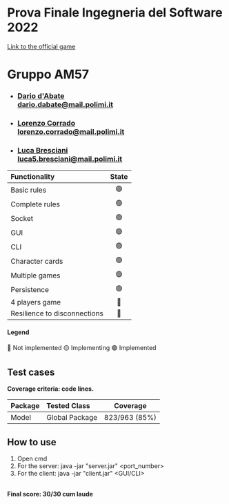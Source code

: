 # Prova Finale Ingegneria del Software 2022
[Link to the official game](https://craniointernational.com/products/eriantys/)
# Gruppo AM57
- ### [Dario d'Abate](https://github.com/DariodAbate)<br/>dario.dabate@mail.polimi.it
- ### [Lorenzo Corrado](https://github.com/Lerrylore)<br/>lorenzo.corrado@mail.polimi.it 
- ### [Luca Bresciani](https://github.com/BrescianiLuca)<br/>luca5.bresciani@mail.polimi.it

| Functionality                | State |
|:-----------------------------|:-----:|
| Basic rules                  |  🟢   |
| Complete rules               |  🟢   |
| Socket                       |  🟢   |
| GUI                          |  🟢   |
| CLI                          |  🟢   |
| Character cards              |  🟢   |
| Multiple games               |  🟢   |
| Persistence                  |  🟢   |
| 4 players game               |  🔴   |
| Resilience to disconnections |  🔴   |

#### Legend
🔴 Not implemented
🟡 Implementing
🟢 Implemented

## Test cases

**Coverage criteria: code lines.**

| Package | Tested Class   |   Coverage    |
|:--------|:---------------|:-------------:|
| Model   | Global Package | 823/963 (85%) |

## How to use
1. Open cmd
2. For the server: java -jar "server.jar" <port_number>
3. For the client: java -jar "client.jar" <GUI/CLI>

<br> <b>Final score: 30/30 cum laude </b>
